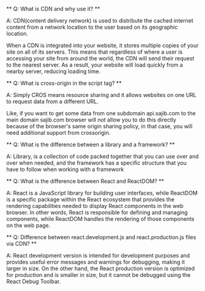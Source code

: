 
** Q: What is CDN and why use it? **  

A: CDN(content delivery network) is used to distribute the cached internet content from a network location to the user based on its geographic location.

When a CDN is integrated into your website, it stores multiple copies of your site on all of its servers. This means that regardless of where a user is accessing your site from around the world, the CDN will send their request to the nearest server. As a result, your website will load quickly from a nearby server, reducing loading time.

** Q: What is cross-origin in the script tag? **  

A: Simply CROS means resource sharing and it allows websites on one URL to request data from a different URL.

Like, if you want to get some data from one subdomain api.sajib.com to the main domain sajib.com browser will not allow you to do this directly because of the browser's same origin sharing policy, in that case, you will need additional support from crossorigin.

** Q: What is the difference between a library and a framework? **  

A: Library, is a collection of code packed together that you can use over and over when needed, and the framework has a specific structure that you have to follow when working with a framework

** Q: What is the difference between React and ReactDOM? ** 

A: React is a JavaScript library for building user interfaces, while ReactDOM is a specific package within the React ecosystem that provides the rendering capabilities needed to display React components in the web browser. In other words, React is responsible for defining and managing components, while ReactDOM handles the rendering of those components on the web page.

** Q: Difference between react.development.js and react.production.js files via CDN? **

A: React development version is intended for development purposes and provides useful error messages and warnings for debugging, making it larger in size. On the other hand, the React production version is optimized for production and is smaller in size, but it cannot be debugged using the React Debug Toolbar.


